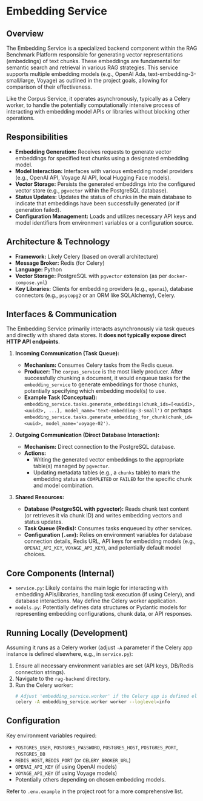 # Embedding Service

## Overview

The Embedding Service is a specialized backend component within the RAG Benchmark Platform responsible for generating vector representations (embeddings) of text chunks. These embeddings are fundamental for semantic search and retrieval in various RAG strategies. This service supports multiple embedding models (e.g., OpenAI Ada, text-embedding-3-small/large, Voyage) as outlined in the project goals, allowing for comparison of their effectiveness.

Like the Corpus Service, it operates asynchronously, typically as a Celery worker, to handle the potentially computationally intensive process of interacting with embedding model APIs or libraries without blocking other operations.

## Responsibilities

*   **Embedding Generation:** Receives requests to generate vector embeddings for specified text chunks using a designated embedding model.
*   **Model Interaction:** Interfaces with various embedding model providers (e.g., OpenAI API, Voyage AI API, local Hugging Face models).
*   **Vector Storage:** Persists the generated embeddings into the configured vector store (e.g., `pgvector` within the PostgreSQL database).
*   **Status Updates:** Updates the status of chunks in the main database to indicate that embeddings have been successfully generated (or if generation failed).
*   **Configuration Management:** Loads and utilizes necessary API keys and model identifiers from environment variables or a configuration source.

## Architecture & Technology

*   **Framework:** Likely Celery (based on overall architecture)
*   **Message Broker:** Redis (for Celery)
*   **Language:** Python
*   **Vector Storage:** PostgreSQL with `pgvector` extension (as per `docker-compose.yml`)
*   **Key Libraries:** Clients for embedding providers (e.g., `openai`), database connectors (e.g., `psycopg2` or an ORM like SQLAlchemy), Celery.

## Interfaces & Communication

The Embedding Service primarily interacts asynchronously via task queues and directly with shared data stores. It **does not typically expose direct HTTP API endpoints**.

1.  **Incoming Communication (Task Queue):**
    *   **Mechanism:** Consumes Celery tasks from the Redis queue.
    *   **Producer:** The `corpus_service` is the most likely producer. After successfully chunking a document, it would enqueue tasks for the `embedding_service` to generate embeddings for those chunks, potentially specifying which embedding model(s) to use.
    *   **Example Task (Conceptual):** `embedding_service.tasks.generate_embeddings(chunk_ids=[<uuid1>, <uuid2>, ...], model_name='text-embedding-3-small')` or perhaps `embedding_service.tasks.generate_embedding_for_chunk(chunk_id=<uuid>, model_name='voyage-02')`.

2.  **Outgoing Communication (Direct Database Interaction):**
    *   **Mechanism:** Direct connection to the PostgreSQL database.
    *   **Actions:**
        *   Writing the generated vector embeddings to the appropriate table(s) managed by `pgvector`.
        *   Updating metadata tables (e.g., a `chunks` table) to mark the embedding status as `COMPLETED` or `FAILED` for the specific chunk and model combination.

3.  **Shared Resources:**
    *   **Database (PostgreSQL with pgvector):** Reads chunk text content (or retrieves it via chunk ID) and writes embedding vectors and status updates.
    *   **Task Queue (Redis):** Consumes tasks enqueued by other services.
    *   **Configuration (`.env`):** Relies on environment variables for database connection details, Redis URL, API keys for embedding models (e.g., `OPENAI_API_KEY`, `VOYAGE_API_KEY`), and potentially default model choices.

## Core Components (Internal)

*   `service.py`: Likely contains the main logic for interacting with embedding APIs/libraries, handling task execution (if using Celery), and database interactions. May define the Celery worker application.
*   `models.py`: Potentially defines data structures or Pydantic models for representing embedding configurations, chunk data, or API responses.

## Running Locally (Development)

Assuming it runs as a Celery worker (adjust `-A` parameter if the Celery app instance is defined elsewhere, e.g., in `service.py`):

1.  Ensure all necessary environment variables are set (API keys, DB/Redis connection strings).
2.  Navigate to the `rag-backend` directory.
3.  Run the Celery worker:
    ```bash
    # Adjust 'embedding_service.worker' if the Celery app is defined elsewhere
    celery -A embedding_service.worker worker --loglevel=info 
    ```

## Configuration

Key environment variables required:

*   `POSTGRES_USER`, `POSTGRES_PASSWORD`, `POSTGRES_HOST`, `POSTGRES_PORT`, `POSTGRES_DB`
*   `REDIS_HOST`, `REDIS_PORT` (or `CELERY_BROKER_URL`)
*   `OPENAI_API_KEY` (if using OpenAI models)
*   `VOYAGE_API_KEY` (if using Voyage models)
*   Potentially others depending on chosen embedding models.

Refer to `.env.example` in the project root for a more comprehensive list.